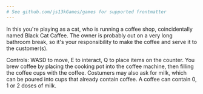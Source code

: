 ```yaml
---
# See github.com/js13kGames/games for supported frontmatter
---
```

In this you're playing as a cat, who is running a coffee shop, coincidentally named Black Cat Caffee. The owner is probably out on a very long bathroom break, so it's your responsibility to make the coffee and serve it to the customer(s).

Controls: WASD to move, E to interact, Q to place items on the counter. You brew coffee by placing the cooking pot into the coffee machine, then filling the coffee cups with the coffee. Costumers may also ask for milk, which can be poured into cups that already contain coffee. A coffee can contain 0, 1 or 2 doses of milk.